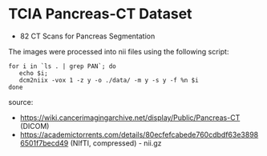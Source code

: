 # TCIA Pancreas-CT Dataset
* 82 CT Scans for Pancreas Segmentation

The images were processed into nii files using the following script:
```
for i in `ls . | grep PAN`; do 
   echo $i; 
   dcm2niix -vox 1 -z y -o ./data/ -m y -s y -f %n $i
done
```

source:
* https://wiki.cancerimagingarchive.net/display/Public/Pancreas-CT (DICOM)
* https://academictorrents.com/details/80ecfefcabede760cdbdf63e38986501f7becd49 (NIfTI, compressed) - nii.gz
